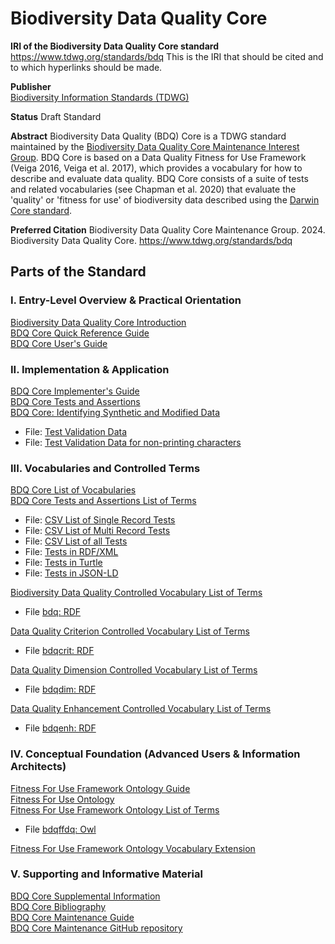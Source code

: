 <!--- layout: home --->
# Biodiversity Data Quality Core
<!--- {:.lead} --->

**IRI of the Biodiversity Data Quality Core standard**<br>
<a href="https://www.tdwg.org/standards/bdq">https://www.tdwg.org/standards/bdq</a> This is the IRI that should be cited and to which hyperlinks should be made. 

**Publisher**<br>
<a href="https://www.tdwg.org/">Biodiversity Information Standards (TDWG)</a>

**Status**
Draft Standard

**Abstract**
Biodiversity Data Quality (BDQ) Core is a TDWG standard maintained by the [Biodiversity Data Quality Core Maintenance Interest Group](https://www.tdwg.org/standards/bdq/#maintenance-group">). BDQ Core is based on a Data Quality Fitness for Use Framework (Veiga 2016, Veiga et al. 2017), which provides a vocabulary for how to describe and evaluate data quality. BDQ Core consists of a suite of tests and related vocabularies (see Chapman et al. 2020) that evaluate the 'quality' or 'fitness for use' of biodiversity data described using the [Darwin Core standard](https://dwc.tdwg.org/).

**Preferred Citation**
Biodiversity Data Quality Core Maintenance Group. 2024. Biodiversity Data Quality Core. https://www.tdwg.org/standards/bdq

## Parts of the Standard

### I. Entry-Level Overview & Practical Orientation
[Biodiversity Data Quality Core Introduction](docs/intro/index.md)<br>
[BDQ Core Quick Reference Guide](docs/terms/bdqcore/index.md)<br>
[BDQ Core User's Guide](docs/guide/users/index.md)<br>

### II. Implementation & Application
[BDQ Core Implementer's Guide](docs/guide/implementers/index.md)<br>
[BDQ Core Tests and Assertions](docs/bdqcore/index.md)<br>
[BDQ Core: Identifying Synthetic and Modified Data](docs/synthetic/index.md)
- File: [Test Validation Data](docs/guide/implementers/TG2_test_validation_data.csv)
- File: [Test Validation Data for non-printing characters](docs/guide/implementers/TG2_test_validation_data_nonprintingchars.csv)
  
### III. Vocabularies and Controlled Terms
[BDQ Core List of Vocabularies](docs/vocabularies/index.md)<br>
[BDQ Core Tests and Assertions List of Terms](docs/list/bdqcore/index.md)
- File: [CSV List of Single Record Tests](dist/bdqcore_singlerecord_tests_current.csv)
- File: [CSV List of Multi Record Tests](dist/bdqcore_multirecord_tests_current.csv)
- File: [CSV List of all Tests](vocabulary/bdqcore_term_versions.csv)
- File: [Tests in RDF/XML](dist/bdqcore.xml)
- File: [Tests in Turtle](dist/bdqcore.ttl)
- File: [Tests in JSON-LD](dist/bdqcore.json)<br>

[Biodiversity Data Quality Controlled Vocabulary List of Terms](docs/list/bdq/index.md)
- File [bdq: RDF](dist/bdq.xml "RDF/XML serialization of the bdq terms.")<br>

[Data Quality Criterion Controlled Vocabulary List of Terms](docs/list/bdqcrit/index.md)
- File [bdqcrit: RDF](dist/bdqcrit.xml "RDF/XML serialization of the bdqcrit terms.")<br>

[Data Quality Dimension Controlled Vocabulary List of Terms](docs/list/bdqdim/index.md)
- File [bdqdim: RDF](dist/bdqdim.xml "RDF/XML serialization of the bdqdim terms.")<br>

[Data Quality Enhancement Controlled Vocabulary List of Terms](docs/list/bdqenh/index.md)
- File [bdqenh: RDF](dist/bdqenh.xml "RDF/XML serialization of the bdqcrit terms.")

### IV. Conceptual Foundation (Advanced Users & Information Architects)
[Fitness For Use Framework Ontology Guide](docs/guide/bdqffdq/index.md)<br>
[Fitness For Use Ontology](docs/bdqffdq/index.md)<br>
[Fitness For Use Framework Ontology List of Terms](docs/list/bdqffdq/index.md)
- File [bdqffdq: Owl](vocabulary/bdqffdq.owl "OWL ontology for the bdqffdq framework.")<br>

[Fitness For Use Framework Ontology Vocabulary Extension](docs/extension/bdqffdq/index.md)

### V. Supporting and Informative Material
[BDQ Core Supplemental Information](docs/supplement/index.md)<br>
[BDQ Core Bibliography](docs/references/index.md)<br>
[BDQ Core Maintenance Guide](docs/maintenance/index.md)<br>
[BDQ Core Maintenance GitHub repository](https://github.com/tdwg/bdq)
